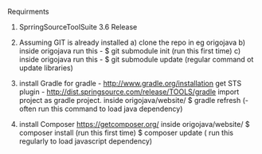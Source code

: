 Requirments

1) SprringSourceToolSuite 3.6 Release

2) Assuming GIT is already installed 
	a) clone the repo in eg origojava
	b) inside origojava run this - $ git submodule init  (run this first time)
	c) inside origojava run this - $ git submodule update (regular command ot update libraries)

3) install Gradle
	for gradle - http://www.gradle.org/installation
	get STS plugin - http://dist.springsource.com/release/TOOLS/gradle
	import project as gradle project.
	inside origojava/website/
	$ gradle refresh  (-often run this command to load java dependency)

4) install Composer
	https://getcomposer.org/
	inside origojava/website/
	$ composer install	(run this first time)
	$ composer update	( run this regularly to load javascript dependency)


